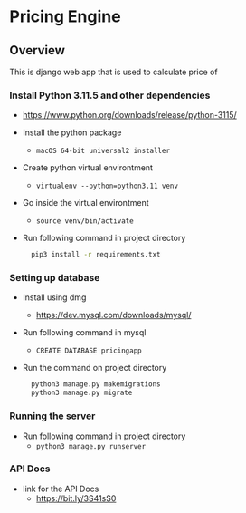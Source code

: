 # Pricing Engine

## Overview

This is django web app that is used to calculate price of

### Install Python 3.11.5 and other dependencies

- <https://www.python.org/downloads/release/python-3115/>
- Install the python package
  - `macOS 64-bit universal2 installer`
- Create python virtual environtment
  - `virtualenv --python=python3.11 venv`
- Go inside the virtual environtment
  - `source venv/bin/activate`
- Run following command in project directory

    ```bash
      pip3 install -r requirements.txt
    ```

### Setting up database

- Install using dmg
  - <https://dev.mysql.com/downloads/mysql/>
- Run following command in mysql
  - `CREATE DATABASE pricingapp`
- Run the command on project directory

    ```bash
      python3 manage.py makemigrations
      python3 manage.py migrate
    ```

### Running the server

- Run following command in project directory
  - `python3 manage.py runserver`

### API Docs

- link for the API Docs
  - <https://bit.ly/3S41sS0>
